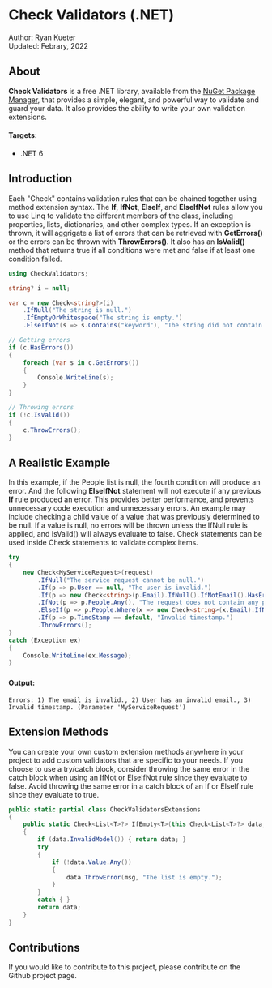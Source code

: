 # Check Validators (.NET)

Author: Ryan Kueter  
Updated: Febrary, 2022

## About

**Check Validators** is a free .NET library, available from the [NuGet Package Manager](https://www.nuget.org/packages/CheckValidators), that provides a simple, elegant, and powerful way to validate and guard your data. It also provides the ability to write your own validation extensions.  

#### Targets:
- .NET 6

   


## Introduction

Each "Check" contains validation rules that can be chained together using method extension syntax. The **If**, **IfNot**, **ElseIf**, and **ElseIfNot** rules allow you to use Linq to validate the different members of the class, including properties, lists, dictionaries, and other complex types. If an exception is thrown, it will aggrigate a list of errors that can be retrieved with **GetErrors()** or the errors can be thrown with **ThrowErrors()**. It also has an **IsValid()** method that returns true if all conditions were met and false if at least one condition failed. 

```csharp
using CheckValidators;

string? i = null;

var c = new Check<string?>(i)
    .IfNull("The string is null.")
    .IfEmptyOrWhitespace("The string is empty.")
    .ElseIfNot(s => s.Contains("keyword"), "The string did not contain the keyword.");

// Getting errors
if (c.HasErrors())
{
    foreach (var s in c.GetErrors())
    {
        Console.WriteLine(s);
    }
}

// Throwing errors
if (!c.IsValid())
{
    c.ThrowErrors();
}
```
###
## A Realistic Example

In this example, if the People list is null, the fourth condition will produce an error. And the following **ElseIfNot** statement will not execute if any previous **If** rule produced an error. This provides better performance, and prevents unnecessary code execution and unnecessary errors. An example may include checking a child value of a value that was previously determined to be null. If a value is null, no errors will be thrown unless the IfNull rule is applied, and IsValid() will always evaluate to false. Check statements can be used inside Check statements to validate complex items.

```csharp
try
{
    new Check<MyServiceRequest>(request)
        .IfNull("The service request cannot be null.")
        .If(p => p.User == null, "The user is invalid.")
        .If(p => new Check<string>(p.Email).IfNull().IfNotEmail().HasErrors(), "The email is invalid.")
        .IfNot(p => p.People.Any(), "The request does not contain any people.")
        .ElseIf(p => p.People.Where(x => new Check<string>(x.Email).IfNull().IfNotEmail().HasErrors()).Any(), "User has an invalid email.")
        .If(p => p.TimeStamp == default, "Invalid timestamp.")
        .ThrowErrors();
}
catch (Exception ex)
{
    Console.WriteLine(ex.Message);
}
```  
###
#### Output:

```console
Errors: 1) The email is invalid., 2) User has an invalid email., 3) Invalid timestamp. (Parameter 'MyServiceRequest')
```
###
## Extension Methods

You can create your own custom extension methods anywhere in your project to add custom validators that are specific to your needs. If you choose to use a try/catch block, consider throwing the same error in the catch block when using an IfNot or ElseIfNot rule since they evaluate to false. Avoid throwing the same error in a catch block of an If or ElseIf rule since they evaluate to true. 

```csharp
public static partial class CheckValidatorsExtensions
{
    public static Check<List<T>?> IfEmpty<T>(this Check<List<T>?> data, string msg = "")
    {
        if (data.InvalidModel()) { return data; }
        try
        {
            if (!data.Value.Any())
            {
                data.ThrowError(msg, "The list is empty.");
            }
        }
        catch { }
        return data;
    }
}
```
###
## Contributions

If you would like to contribute to this project, please contribute on the Github project page.